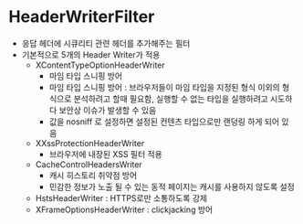 # HeaderWriterFilter
- 응답 헤더에 시큐리티 관련 헤더를 추가해주는 필터
- 기본적으로 5개의 Header Writer가 적용
  - XContentTypeOptionHeaderWriter
    - 마임 타입 스니핑 방어
    - 마임 타입 스니핑 방어 : 브라우저들이 마임 타입을 지정된 형식 이외의 형식으로 분석하려고 할때 필요함, 실행할 수 없는 타입을 실행하려고 시도하다 보안상 이슈가 발생할 수 있음
    - 값을 nosniff 로 설정하면 설정된 컨텐츠 타입으로만 랜덩링 하게 되어 있음
  - XXssProtectionHeaderWriter
    - 브라우저에 내장된 XSS 필터 적용
  - CacheControlHeadersWriter
    - 캐시 히스토리 취약점 방어
    - 민감한 정보가 노출 될 수 있는 동적 페이지는 캐시를 사용하지 않도록 설정
  - HstsHeaderWriter : HTTPS로만 소통하도록 강제
  - XFrameOptionsHeaderWriter : clickjacking 방어